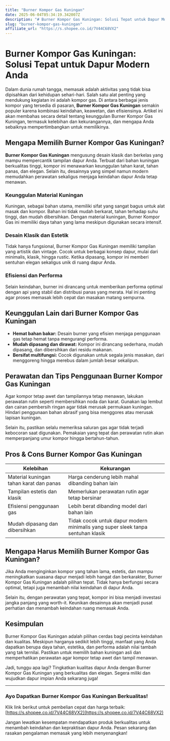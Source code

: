```yaml
---
title: "Burner Kompor Gas Kuningan"
date: 2025-06-04T05:34:19.342007Z
description: "# Burner Kompor Gas Kuningan: Solusi Tepat untuk Dapur Modern Anda..."
slug: "burner-kompor-gas-kuningan"
affiliate_url: "https://s.shopee.co.id/7V44C68VX2"
---
```

# Burner Kompor Gas Kuningan: Solusi Tepat untuk Dapur Modern Anda

Dalam dunia rumah tangga, memasak adalah aktivitas yang tidak bisa dipisahkan dari kehidupan sehari-hari. Salah satu alat penting yang mendukung kegiatan ini adalah kompor gas. Di antara berbagai jenis kompor yang tersedia di pasaran, **Burner Kompor Gas Kuningan** semakin populer karena kombinasi keindahan, keawetan, dan efisiensinya. Artikel ini akan membahas secara detail tentang keunggulan Burner Kompor Gas Kuningan, termasuk kelebihan dan kekurangannya, dan mengapa Anda sebaiknya mempertimbangkan untuk memilikinya.

## Mengapa Memilih Burner Kompor Gas Kuningan?

**Burner Kompor Gas Kuningan** mengusung desain klasik dan berkelas yang mampu mempercantik tampilan dapur Anda. Terbuat dari bahan kuningan berkualitas tinggi, kompor ini menawarkan keunggulan tahan karat, tahan panas, dan elegan. Selain itu, desainnya yang simpel namun modern memudahkan perawatan sekaligus menjaga keindahan dapur Anda tetap menawan.

### Keunggulan Material Kuningan

Kuningan, sebagai bahan utama, memiliki sifat yang sangat bagus untuk alat masak dan kompor. Bahan ini tidak mudah berkarat, tahan terhadap suhu tinggi, dan mudah dibersihkan. Dengan material kuningan, Burner Kompor Gas ini memiliki daya tahan yang lama meskipun digunakan secara intensif.

### Desain Klasik dan Estetik

Tidak hanya fungsional, Burner Kompor Gas Kuningan memiliki tampilan yang artistik dan vintage. Cocok untuk berbagai konsep dapur, mulai dari minimalis, klasik, hingga rustic. Ketika dipasang, kompor ini memberi sentuhan elegan sekaligus unik di ruang dapur Anda.

### Efisiensi dan Performa

Selain keindahan, burner ini dirancang untuk memberikan performa optimal dengan api yang stabil dan distribusi panas yang merata. Hal ini penting agar proses memasak lebih cepat dan masakan matang sempurna.

## Keunggulan Lain dari Burner Kompor Gas Kuningan

- **Hemat bahan bakar:** Desain burner yang efisien menjaga penggunaan gas tetap hemat tanpa mengurangi performa.
- **Mudah dipasang dan dirawat:** Kompor ini dirancang sederhana, mudah dipasang, dan dibersihkan dari residu makanan.
- **Bersifat multifungsi:** Cocok digunakan untuk segala jenis masakan, dari menggoreng hingga merebus dalam jumlah besar sekalipun.

## Perawatan dan Tips Penggunaan Burner Kompor Gas Kuningan

Agar kompor tetap awet dan tampilannya tetap menawan, lakukan perawatan rutin seperti membersihkan noda dan karat. Gunakan lap lembut dan cairan pembersih ringan agar tidak merusak permukaan kuningan. Hindari penggunaan bahan abrasif yang bisa menggores atau merusak lapisan kuningan.

Selain itu, pastikan selalu memeriksa saluran gas agar tidak terjadi kebocoran saat digunakan. Pemakaian yang tepat dan perawatan rutin akan memperpanjang umur kompor hingga bertahun-tahun.

## Pros & Cons Burner Kompor Gas Kuningan

| Kelebihan                                      | Kekurangan                                       |
|------------------------------------------------|-------------------------------------------------|
| Material kuningan tahan karat dan panas       | Harga cenderung lebih mahal dibanding bahan lain |
| Tampilan estetis dan klasik                   | Memerlukan perawatan rutin agar tetap bersinar  |
| Efisiensi penggunaan gas                     | Lebih berat dibanding model dari bahan lain    |
| Mudah dipasang dan dibersihkan              | Tidak cocok untuk dapur modern minimalis yang super sleek tanpa sentuhan klasik |

## Mengapa Harus Memilih Burner Kompor Gas Kuningan?

Jika Anda menginginkan kompor yang tahan lama, estetis, dan mampu meningkatkan suasana dapur menjadi lebih hangat dan berkarakter, Burner Kompor Gas Kuningan adalah pilihan tepat. Tidak hanya berfungsi secara optimal, tetapi juga menambah nilai keindahan di dapur Anda.

Selain itu, dengan perawatan yang tepat, kompor ini bisa menjadi investasi jangka panjang yang worth-it. Keunikan desainnya akan menjadi pusat perhatian dan menambah keindahan ruang memasak Anda.

## Kesimpulan

Burner Kompor Gas Kuningan adalah pilihan cerdas bagi pecinta keindahan dan kualitas. Meskipun harganya sedikit lebih tinggi, manfaat yang Anda dapatkan berupa daya tahan, estetika, dan performa adalah nilai tambah yang tak ternilai. Pastikan untuk memilih bahan kuningan asli dan memperhatikan perawatan agar kompor tetap awet dan tampil menawan.

Jadi, tunggu apa lagi? Tingkatkan kualitas dapur Anda dengan Burner Kompor Gas Kuningan yang berkualitas dan elegan. Segera miliki dan wujudkan dapur impian Anda sekarang juga!

---

### Ayo Dapatkan Burner Kompor Gas Kuningan Berkualitas!

Klik link berikut untuk pembelian cepat dan harga terbaik: [https://s.shopee.co.id/7V44C68VX2](https://s.shopee.co.id/7V44C68VX2)

Jangan lewatkan kesempatan mendapatkan produk berkualitas untuk menambah keindahan dan kepraktisan dapur Anda. Pesan sekarang dan rasakan pengalaman memasak yang lebih menyenangkan!